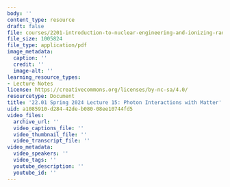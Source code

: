 ```yaml
---
body: ''
content_type: resource
draft: false
file: courses/2201-introduction-to-nuclear-engineering-and-ionizing-radiation/mit22_01_s24_photon_interact.pdf
file_size: 1005824
file_type: application/pdf
image_metadata:
  caption: ''
  credit: ''
  image-alt: ''
learning_resource_types:
- Lecture Notes
license: https://creativecommons.org/licenses/by-nc-sa/4.0/
resourcetype: Document
title: '22.01 Spring 2024 Lecture 15: Photon Interactions with Matter'
uid: a1085910-d284-42de-b080-08ee10744fd5
video_files:
  archive_url: ''
  video_captions_file: ''
  video_thumbnail_file: ''
  video_transcript_file: ''
video_metadata:
  video_speakers: ''
  video_tags: ''
  youtube_description: ''
  youtube_id: ''
---
```

